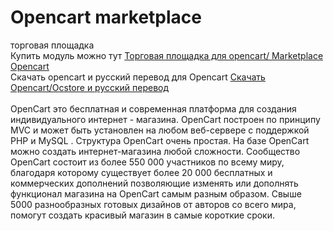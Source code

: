 # Opencart marketplace
торговая площадка <br>
Купить модуль можно тут <a href="https://ocmarket.org/extension/torgovaya-ploschadka-marketplaced/">Торговая площадка для opencart/ Marketplace Opencart</a><br>
Скачать opencart и русский перевод для Opencart <a href="https://ocmarket.org/loader/">Скачать Opencart/Ocstore и русский перевод</a>
<br><br>
OpenCart это бесплатная и современная платформа для создания индивидуального интернет - магазина. OpenCart построен по принципу MVC и может быть установлен на любом веб-сервере с поддержкой PHP и MySQL . Cтруктура OpenCart очень простая. На базе OpenCart можно создать интернет-магазина любой сложности. Сообщество OpenCart состоит из более 550 000 участников по всему миру, благодаря которому существует более 20 000 бесплатных и коммерческих дополнений позволяющие изменять или дополнять функционал магазина на OpenCart самым разным образом. Свыше 5000 разнообразных готовых дизайнов от авторов со всего мира, помогут создать красивый магазин в самые короткие сроки.
